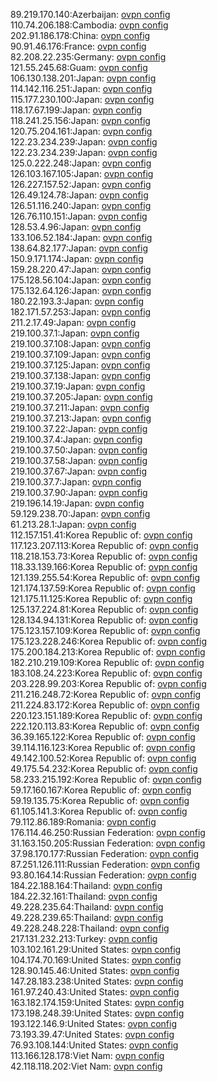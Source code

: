 89.219.170.140:Azerbaijan: [ovpn config](vpn/89_219_170_140.ovpn)  
110.74.206.188:Cambodia: [ovpn config](vpn/110_74_206_188.ovpn)  
202.91.186.178:China: [ovpn config](vpn/202_91_186_178.ovpn)  
90.91.46.176:France: [ovpn config](vpn/90_91_46_176.ovpn)  
82.208.22.235:Germany: [ovpn config](vpn/82_208_22_235.ovpn)  
121.55.245.68:Guam: [ovpn config](vpn/121_55_245_68.ovpn)  
106.130.138.201:Japan: [ovpn config](vpn/106_130_138_201.ovpn)  
114.142.116.251:Japan: [ovpn config](vpn/114_142_116_251.ovpn)  
115.177.230.100:Japan: [ovpn config](vpn/115_177_230_100.ovpn)  
118.17.67.199:Japan: [ovpn config](vpn/118_17_67_199.ovpn)  
118.241.25.156:Japan: [ovpn config](vpn/118_241_25_156.ovpn)  
120.75.204.161:Japan: [ovpn config](vpn/120_75_204_161.ovpn)  
122.23.234.239:Japan: [ovpn config](vpn/122_23_234_239.ovpn)  
122.23.234.239:Japan: [ovpn config](vpn/122_23_234_239.ovpn)  
125.0.222.248:Japan: [ovpn config](vpn/125_0_222_248.ovpn)  
126.103.167.105:Japan: [ovpn config](vpn/126_103_167_105.ovpn)  
126.227.157.52:Japan: [ovpn config](vpn/126_227_157_52.ovpn)  
126.49.124.78:Japan: [ovpn config](vpn/126_49_124_78.ovpn)  
126.51.116.240:Japan: [ovpn config](vpn/126_51_116_240.ovpn)  
126.76.110.151:Japan: [ovpn config](vpn/126_76_110_151.ovpn)  
128.53.4.96:Japan: [ovpn config](vpn/128_53_4_96.ovpn)  
133.106.52.184:Japan: [ovpn config](vpn/133_106_52_184.ovpn)  
138.64.82.177:Japan: [ovpn config](vpn/138_64_82_177.ovpn)  
150.9.171.174:Japan: [ovpn config](vpn/150_9_171_174.ovpn)  
159.28.220.47:Japan: [ovpn config](vpn/159_28_220_47.ovpn)  
175.128.56.104:Japan: [ovpn config](vpn/175_128_56_104.ovpn)  
175.132.64.126:Japan: [ovpn config](vpn/175_132_64_126.ovpn)  
180.22.193.3:Japan: [ovpn config](vpn/180_22_193_3.ovpn)  
182.171.57.253:Japan: [ovpn config](vpn/182_171_57_253.ovpn)  
211.2.17.49:Japan: [ovpn config](vpn/211_2_17_49.ovpn)  
219.100.37.1:Japan: [ovpn config](vpn/219_100_37_1.ovpn)  
219.100.37.108:Japan: [ovpn config](vpn/219_100_37_108.ovpn)  
219.100.37.109:Japan: [ovpn config](vpn/219_100_37_109.ovpn)  
219.100.37.125:Japan: [ovpn config](vpn/219_100_37_125.ovpn)  
219.100.37.138:Japan: [ovpn config](vpn/219_100_37_138.ovpn)  
219.100.37.19:Japan: [ovpn config](vpn/219_100_37_19.ovpn)  
219.100.37.205:Japan: [ovpn config](vpn/219_100_37_205.ovpn)  
219.100.37.211:Japan: [ovpn config](vpn/219_100_37_211.ovpn)  
219.100.37.213:Japan: [ovpn config](vpn/219_100_37_213.ovpn)  
219.100.37.22:Japan: [ovpn config](vpn/219_100_37_22.ovpn)  
219.100.37.4:Japan: [ovpn config](vpn/219_100_37_4.ovpn)  
219.100.37.50:Japan: [ovpn config](vpn/219_100_37_50.ovpn)  
219.100.37.58:Japan: [ovpn config](vpn/219_100_37_58.ovpn)  
219.100.37.67:Japan: [ovpn config](vpn/219_100_37_67.ovpn)  
219.100.37.7:Japan: [ovpn config](vpn/219_100_37_7.ovpn)  
219.100.37.90:Japan: [ovpn config](vpn/219_100_37_90.ovpn)  
219.196.14.19:Japan: [ovpn config](vpn/219_196_14_19.ovpn)  
59.129.238.70:Japan: [ovpn config](vpn/59_129_238_70.ovpn)  
61.213.28.1:Japan: [ovpn config](vpn/61_213_28_1.ovpn)  
112.157.151.41:Korea Republic of: [ovpn config](vpn/112_157_151_41.ovpn)  
117.123.207.113:Korea Republic of: [ovpn config](vpn/117_123_207_113.ovpn)  
118.218.153.73:Korea Republic of: [ovpn config](vpn/118_218_153_73.ovpn)  
118.33.139.166:Korea Republic of: [ovpn config](vpn/118_33_139_166.ovpn)  
121.139.255.54:Korea Republic of: [ovpn config](vpn/121_139_255_54.ovpn)  
121.174.137.59:Korea Republic of: [ovpn config](vpn/121_174_137_59.ovpn)  
121.175.11.125:Korea Republic of: [ovpn config](vpn/121_175_11_125.ovpn)  
125.137.224.81:Korea Republic of: [ovpn config](vpn/125_137_224_81.ovpn)  
128.134.94.131:Korea Republic of: [ovpn config](vpn/128_134_94_131.ovpn)  
175.123.157.109:Korea Republic of: [ovpn config](vpn/175_123_157_109.ovpn)  
175.123.228.246:Korea Republic of: [ovpn config](vpn/175_123_228_246.ovpn)  
175.200.184.213:Korea Republic of: [ovpn config](vpn/175_200_184_213.ovpn)  
182.210.219.109:Korea Republic of: [ovpn config](vpn/182_210_219_109.ovpn)  
183.108.24.223:Korea Republic of: [ovpn config](vpn/183_108_24_223.ovpn)  
203.228.99.203:Korea Republic of: [ovpn config](vpn/203_228_99_203.ovpn)  
211.216.248.72:Korea Republic of: [ovpn config](vpn/211_216_248_72.ovpn)  
211.224.83.172:Korea Republic of: [ovpn config](vpn/211_224_83_172.ovpn)  
220.123.151.189:Korea Republic of: [ovpn config](vpn/220_123_151_189.ovpn)  
222.120.113.83:Korea Republic of: [ovpn config](vpn/222_120_113_83.ovpn)  
36.39.165.122:Korea Republic of: [ovpn config](vpn/36_39_165_122.ovpn)  
39.114.116.123:Korea Republic of: [ovpn config](vpn/39_114_116_123.ovpn)  
49.142.100.52:Korea Republic of: [ovpn config](vpn/49_142_100_52.ovpn)  
49.175.54.232:Korea Republic of: [ovpn config](vpn/49_175_54_232.ovpn)  
58.233.215.192:Korea Republic of: [ovpn config](vpn/58_233_215_192.ovpn)  
59.17.160.167:Korea Republic of: [ovpn config](vpn/59_17_160_167.ovpn)  
59.19.135.75:Korea Republic of: [ovpn config](vpn/59_19_135_75.ovpn)  
61.105.141.3:Korea Republic of: [ovpn config](vpn/61_105_141_3.ovpn)  
79.112.86.189:Romania: [ovpn config](vpn/79_112_86_189.ovpn)  
176.114.46.250:Russian Federation: [ovpn config](vpn/176_114_46_250.ovpn)  
31.163.150.205:Russian Federation: [ovpn config](vpn/31_163_150_205.ovpn)  
37.98.170.177:Russian Federation: [ovpn config](vpn/37_98_170_177.ovpn)  
87.251.126.111:Russian Federation: [ovpn config](vpn/87_251_126_111.ovpn)  
93.80.164.14:Russian Federation: [ovpn config](vpn/93_80_164_14.ovpn)  
184.22.188.164:Thailand: [ovpn config](vpn/184_22_188_164.ovpn)  
184.22.32.161:Thailand: [ovpn config](vpn/184_22_32_161.ovpn)  
49.228.235.64:Thailand: [ovpn config](vpn/49_228_235_64.ovpn)  
49.228.239.65:Thailand: [ovpn config](vpn/49_228_239_65.ovpn)  
49.228.248.228:Thailand: [ovpn config](vpn/49_228_248_228.ovpn)  
217.131.232.213:Turkey: [ovpn config](vpn/217_131_232_213.ovpn)  
103.102.161.29:United States: [ovpn config](vpn/103_102_161_29.ovpn)  
104.174.70.169:United States: [ovpn config](vpn/104_174_70_169.ovpn)  
128.90.145.46:United States: [ovpn config](vpn/128_90_145_46.ovpn)  
147.28.183.238:United States: [ovpn config](vpn/147_28_183_238.ovpn)  
161.97.240.43:United States: [ovpn config](vpn/161_97_240_43.ovpn)  
163.182.174.159:United States: [ovpn config](vpn/163_182_174_159.ovpn)  
173.198.248.39:United States: [ovpn config](vpn/173_198_248_39.ovpn)  
193.122.146.9:United States: [ovpn config](vpn/193_122_146_9.ovpn)  
73.193.39.47:United States: [ovpn config](vpn/73_193_39_47.ovpn)  
76.93.108.144:United States: [ovpn config](vpn/76_93_108_144.ovpn)  
113.166.128.178:Viet Nam: [ovpn config](vpn/113_166_128_178.ovpn)  
42.118.118.202:Viet Nam: [ovpn config](vpn/42_118_118_202.ovpn)  
